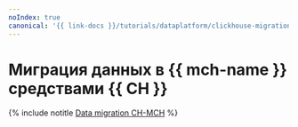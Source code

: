 ```yaml
---
noIndex: true
canonical: '{{ link-docs }}/tutorials/dataplatform/clickhouse-migration'
---
```


# Миграция данных в {{ mch-name }} средствами {{ CH }}

{% include notitle [Data migration CH-MCH](../../_tutorials/dataplatform/clickhouse-migration.md) %}
